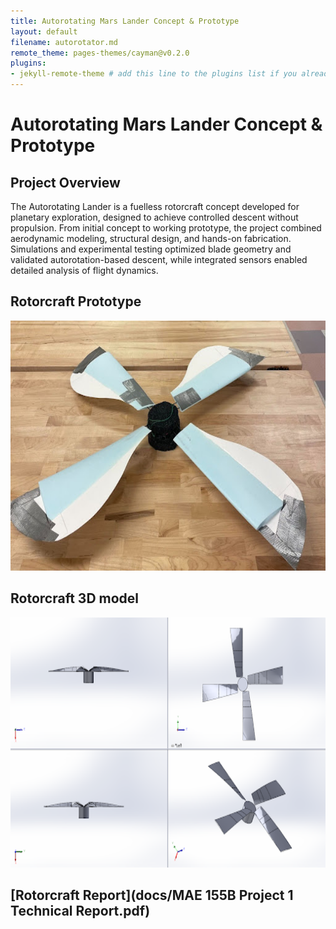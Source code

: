 ```yaml
---
title: Autorotating Mars Lander Concept & Prototype
layout: default
filename: autorotator.md
remote_theme: pages-themes/cayman@v0.2.0
plugins:
- jekyll-remote-theme # add this line to the plugins list if you already have one
--- 
```

# Autorotating Mars Lander Concept & Prototype

## Project Overview

The Autorotating Lander is a fuelless rotorcraft concept developed for planetary exploration, designed to achieve controlled descent without propulsion. From initial concept to working prototype, the project combined aerodynamic modeling, structural design, and hands-on fabrication. Simulations and experimental testing optimized blade geometry and validated autorotation-based descent, while integrated sensors enabled detailed analysis of flight dynamics.

## Rotorcraft Prototype<br/>
<img width="600" height="400" alt="Image" src="docs/autorotator prototype.jpg" /><br/>
## Rotorcraft 3D model<br/>
<img width="600" height="400" alt="Image" src="docs/autototator 3d model.png" /><br/>
## [Rotorcraft Report](docs/MAE 155B Project 1 Technical Report.pdf)
